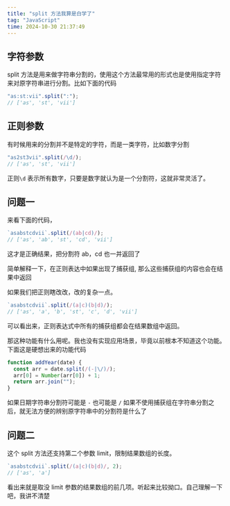 ```yaml
---
title: "split 方法我算是白学了"
tag: "JavaScript"
time: 2024-10-30 21:37:49
---
```


## 字符参数

split 方法是用来做字符串分割的，使用这个方法最常用的形式也是使用指定字符来对原字符串进行分割。比如下面的代码

```js
"as:st:vii".split(":");
// ['as', 'st', 'vii']
```

## 正则参数

有时候用来的分割并不是特定的字符，而是一类字符，比如数字分割

```js
"as2st3vii".split(/\d/);
// ['as', 'st', 'vii']
```

正则`\d` 表示所有数字，只要是数字就认为是一个分割符，这就非常灵活了。

## 问题一

来看下面的代码，

```js
`asabstcdvii`.split(/(ab|cd)/);
// ['as', 'ab', 'st', 'cd', 'vii']
```

这才是正确结果，把分割符 ab，cd 也一并返回了

简单解释一下，在正则表达中如果出现了捕获组, 那么这些捕获组的内容也会在结果中返回

如果我们把正则瞎改改，改的复杂一点。

```js
`asabstcdvii`.split(/(a|c)(b|d)/);
// ['as', 'a', 'b', 'st', 'c', 'd', 'vii']
```

可以看出来，正则表达式中所有的捕获组都会在结果数组中返回。

那这种功能有什么用呢。我也没有实现应用场景，毕竟以前根本不知道这个功能。下面这是硬想出来的功能代码

```js
function addYear(date) {
  const arr = date.split(/(-|\/)/);
  arr[0] = Number(arr[0]) + 1;
  return arr.join("");
}
```

如果日期字符串分割符可能是 `-` 也可能是 `/` 如果不使用捕获组在字符串分割之后，就无法方便的辨别原字符串中的分割符是什么了

## 问题二

这个 split 方法还支持第二个参数 limit，限制结果数组的长度。

```js
`asabstcdvii`.split(/(a|c)(b|d)/, 2);
// ['as', 'a']
```

看出来就是取没 limit 参数的结果数组的前几项。听起来比较拗口。自己理解一下吧，我讲不清楚
